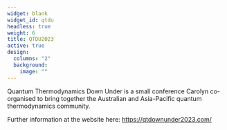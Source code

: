 ```yaml
---
widget: blank
widget_id: qtdu
headless: true
weight: 6
title: QTDU2023
active: true
design:
  columns: "2"
  background:
    image: ""
---
```

Quantum Thermodynamics Down Under is a small conference Carolyn co-organised to bring together the Australian and Asia-Pacific quantum thermodynamics community.

Further information at the website here: [](www.qtdownunder.com)<https://qtdownunder2023.com/>
